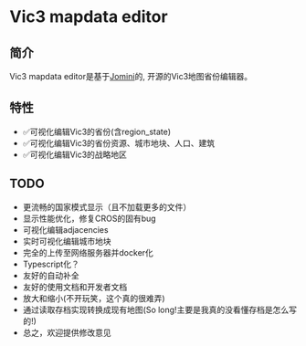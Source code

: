 # Vic3 mapdata editor

## 简介

Vic3 mapdata editor是基于[Jomini]("https://github.com/nickbabcock/jomini")的, 开源的Vic3地图省份编辑器。

## 特性

+ ✅可视化编辑Vic3的省份(含region_state)
+ ✅可视化编辑Vic3的省份资源、城市地块、人口、建筑
+ ✅可视化编辑Vic3的战略地区

## TODO

+ 更流畅的国家模式显示（且不加载更多的文件）
+ 显示性能优化，修复CROS的固有bug
+ 可视化编辑adjacencies
+ 实时可视化编辑城市地块
+ 完全的上传至网络服务器并docker化
+ Typescript化？
+ 友好的自动补全
+ 友好的使用文档和开发者文档
+ 放大和缩小(不开玩笑，这个真的很难弄)
+ 通过读取存档实现转换成现有地图(So long!主要是我真的没看懂存档是怎么写的!)
+ 总之，欢迎提供修改意见
